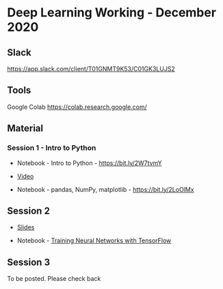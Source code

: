 # Deep Learning Working - December 2020

## Slack

https://app.slack.com/client/T01GNMT9K53/C01GK3LUJS2

## Tools

Google Colab https://colab.research.google.com/

## Material

### Session 1 - Intro to Python

* Notebook - Intro to Python - https://bit.ly/2W7tvmY

* [Video](https://pace.hosted.panopto.com/Panopto/Pages/Viewer.aspx?id=65023911-7c53-4572-80fb-ac8e018355a5) 

* Notebook - pandas, NumPy, matplotlib - https://bit.ly/2LoOlMx

## Session 2

* [Slides](https://bit.ly/3gKGepj)

* Notebook - [Training Neural Networks with TensorFlow](https://colab.research.google.com/github/random-forests/IWD-2020/blob/master/iwd_2020.ipynb)

## Session 3

To be posted. Please check back
